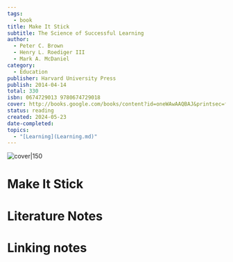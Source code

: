 ```yaml
---  
tags:  
  - book  
title: Make It Stick  
subtitle: The Science of Successful Learning  
author:  
  - Peter C. Brown  
  - Henry L. Roediger III  
  - Mark A. McDaniel  
category:  
  - Education  
publisher: Harvard University Press  
publish: 2014-04-14  
total: 330  
isbn: 0674729013 9780674729018  
cover: http://books.google.com/books/content?id=oneWAwAAQBAJ&printsec=frontcover&img=1&zoom=1&edge=curl&source=gbs_api  
status: reading  
created: 2024-05-23  
date-completed:   
topics:  
  - "[Learning](Learning.md)"  
---  
```

  
![cover|150](http://books.google.com/books/content?id=oneWAwAAQBAJ&printsec=frontcover&img=1&zoom=1&edge=curl&source=gbs_api)  
# Make It Stick  
  
# Literature Notes  
  
# Linking notes  
  
